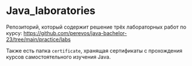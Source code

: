 # Java_laboratories

 Репозиторий, который содержит решение трёх лабораторных работ по курсу: https://github.com/perevos/java-bachelor-23/tree/main/practice/labs
 
 Также есть папка `certificate`, хранящая сертификаты с прохождения курсов самостоятельного изучения Java.
